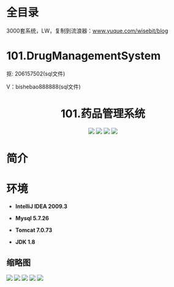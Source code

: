 # 全目录

3000套系统，LW，复制到流浪器：www.yuque.com/wisebit/blog
# 101.DrugManagementSystem

<p>抠: 206157502(sql文件)</p>
<p>V：bishebao888888(sql文件)</p>

<p><h1 align="center">101.药品管理系统</h1></p>


<p align="center">
	<img src="https://img.shields.io/badge/jdk-1.8-orange.svg"/>
    <img src="https://img.shields.io/badge/spring-5.x-lightgrey.svg"/>
    <img src="https://img.shields.io/badge/springmvc-3.x-blue.svg"/>
    <img src="https://img.shields.io/badge/mybatis-3.x-yellow.svg"/>
</p>

# 简介



# 环境

- <b>IntelliJ IDEA 2009.3</b>

- <b>Mysql 5.7.26</b>

- <b>Tomcat 7.0.73</b>

- <b>JDK 1.8</b>




## 缩略图

![](https://bitwise.oss-cn-heyuan.aliyuncs.com/2024/9/10/1efaa86b-7cc9-4b64-938c-d67f3ac9db30.png)
![](https://bitwise.oss-cn-heyuan.aliyuncs.com/2024/9/10/c12b23c3-a81d-4716-a8f1-a5d360946f70.png)
![](https://bitwise.oss-cn-heyuan.aliyuncs.com/2024/9/10/984d4402-7732-4261-8ea0-047029f80990.png)
![](https://bitwise.oss-cn-heyuan.aliyuncs.com/2024/9/10/2a3e028f-8bd1-4f69-90a9-016087c64dec.png)
![](https://bitwise.oss-cn-heyuan.aliyuncs.com/2024/9/10/03705719-1b08-49ad-9246-fed0cb089354.png)

